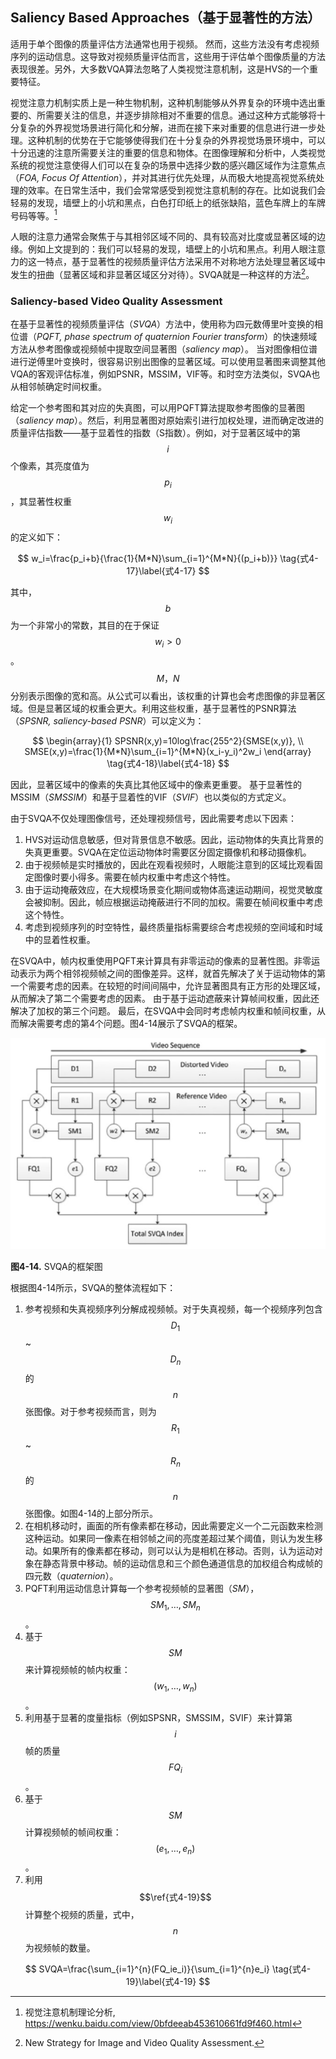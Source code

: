 ## Saliency Based Approaches（基于显著性的方法）
适用于单个图像的质量评估方法通常也用于视频。 然而，这些方法没有考虑视频序列的运动信息。这导致对视频质量评估而言，这些用于评估单个图像质量的方法表现很差。另外，大多数VQA算法忽略了人类视觉注意机制，这是HVS的一个重要特征。

视觉注意力机制实质上是一种生物机制，这种机制能够从外界复杂的环境中选出重要的、所需要关注的信息，并逐步排除相对不重要的信息。通过这种方式能够将十分复杂的外界视觉场景进行简化和分解，进而在接下来对重要的信息进行进一步处理。这种机制的优势在于它能够使得我们在十分复杂的外界视觉场景环境中，可以十分迅速的注意所需要关注的重要的信息和物体。在图像理解和分析中，人类视觉系统的视觉注意使得人们可以在复杂的场景中选择少数的感兴趣区域作为注意焦点（*FOA, Focus Of Attention*），并对其进行优先处理，从而极大地提高视觉系统处理的效率。在日常生活中，我们会常常感受到视觉注意机制的存在。比如说我们会轻易的发现，墙壁上的小坑和黑点，白色打印纸上的纸张缺陷，蓝色车牌上的车牌号码等等。[^35]

人眼的注意力通常会聚焦于与其相邻区域不同的、具有较高对比度或显著区域的边缘。例如上文提到的：我们可以轻易的发现，墙壁上的小坑和黑点。利用人眼注意力的这一特点，基于显著性的视频质量评估方法采用不对称地方法处理显著区域中发生的扭曲（显著区域和非显著区域区分对待）。SVQA就是一种这样的方法[^36]。

### Saliency-based Video Quality Assessment
在基于显著性的视频质量评估（*SVQA*）方法中，使用称为四元数傅里叶变换的相位谱（*PQFT, phase spectrum of quaternion Fourier transform*）的快速频域方法从参考图像或视频帧中提取空间显著图（*saliency map*）。 当对图像相位谱进行逆傅里叶变换时，很容易识别出图像的显著区域。可以使用显著图来调整其他VQA的客观评估标准，例如PSNR，MSSIM，VIF等。和时空方法类似，SVQA也从相邻帧确定时间权重。

给定一个参考图和其对应的失真图，可以用PQFT算法提取参考图像的显著图（*saliency map*）。然后，利用显著图对原始索引进行加权处理，进而确定改进的质量评估指数——基于显着性的指数（S指数）。例如，对于显著区域中的第$$i$$个像素，其亮度值为$$p_i$$，其显著性权重$$w_i$$的定义如下：

$$
w_i=\frac{p_i+b}{\frac{1}{M*N}\sum_{i=1}^{M*N}{(p_i+b)}} \tag{式4-17}\label{式4-17}
$$

其中，$$b$$为一个非常小的常数，其目的在于保证$$w_i>0$$。$$M，N$$分别表示图像的宽和高。从公式可以看出，该权重的计算也会考虑图像的非显著区域。但是显著区域的权重会更大。利用这些权重，基于显著性的PSNR算法（*SPSNR, saliency-based PSNR*）可以定义为：

$$
\begin{array}{1}
SPSNR(x,y)=10log\frac{255^2}{SMSE(x,y)}, \\
SMSE(x,y)=\frac{1}{M*N}\sum_{i=1}^{M*N}(x_i-y_i)^2w_i
\end{array} \tag{式4-18}\label{式4-18}
$$

因此，显著区域中的像素的失真比其他区域中的像素更重要。 基于显著性的MSSIM（*SMSSIM*）和基于显着性的VIF（*SVIF*）也以类似的方式定义。

由于SVQA不仅处理图像信号，还处理视频信号，因此需要考虑以下因素：

1. HVS对运动信息敏感，但对背景信息不敏感。因此，运动物体的失真比背景的失真更重要。SVQA在定位运动物体时需要区分固定摄像机和移动摄像机。
2. 由于视频帧是实时播放的，因此在观看视频时，人眼能注意到的区域比观看固定图像时要小得多。需要在帧内权重中考虑这个特性。
3. 由于运动掩蔽效应，在大规模场景变化期间或物体高速运动期间，视觉灵敏度会被抑制。因此，帧应根据运动掩蔽进行不同的加权。需要在帧间权重中考虑这个特性。
4. 考虑到视频序列的时空特性，最终质量指标需要综合考虑视频的空间域和时域中的显着性权重。

在SVQA中，帧内权重使用PQFT来计算具有非零运动的像素的显著性图。非零运动表示为两个相邻视频帧之间的图像差异。这样，就首先解决了关于运动物体的第一个需要考虑的因素。在较短的时间间隔中，允许显著图具有正方形的处理区域，从而解决了第二个需要考虑的因素。 由于基于运动遮蔽来计算帧间权重，因此还解决了加权的第三个问题。 最后，在SVQA中会同时考虑帧内权重和帧间权重，从而解决需要考虑的第4个问题。图4-14展示了SVQA的框架。

![](../images/4_14.png)

**图4-14.** SVQA的框架图

根据图4-14所示，SVQA的整体流程如下：
1. 参考视频和失真视频序列分解成视频帧。对于失真视频，每一个视频序列包含$$D_1$$~$$D_n$$的$$n$$张图像。对于参考视频而言，则为$$R_1$$~$$R_n$$的$$n$$张图像。如图4-14的上部分所示。
2. 在相机移动时，画面的所有像素都在移动，因此需要定义一个二元函数来检测这种运动。如果同一像素在相邻帧之间的亮度差超过某个阈值，则认为发生移动。如果所有的像素都在移动，则可以认为是相机在移动。否则，认为运动对象在静态背景中移动。帧的运动信息和三个颜色通道信息的加权组合构成帧的四元数（*quaternion*）。
3. PQFT利用运动信息计算每一个参考视频帧的显著图（*SM*），$$SM_1, \dots, SM_n$$。
4. 基于$$SM$$来计算视频帧的帧内权重：$$(w_1, \dots, w_n)$$。
5. 利用基于显著的度量指标（例如SPSNR，SMSSIM，SVIF）来计算第$$i$$帧的质量$$FQ_i$$。
6. 基于$$SM$$计算视频帧的帧间权重：$$(e_1, \dots, e_n)$$。
7. 利用$$\ref{式4-19}$$计算整个视频的质量，式中，$$n$$为视频帧的数量。
   
$$
SVQA=\frac{\sum_{i=1}^{n}(FQ_ie_i)}{\sum_{i=1}^{n}e_i} \tag{式4-19}\label{式4-19}    
$$

[^35]: 视觉注意机制理论分析, https://wenku.baidu.com/view/0bfdeeab453610661fd9f460.html

[^36]: New Strategy for Image and Video Quality Assessment.


